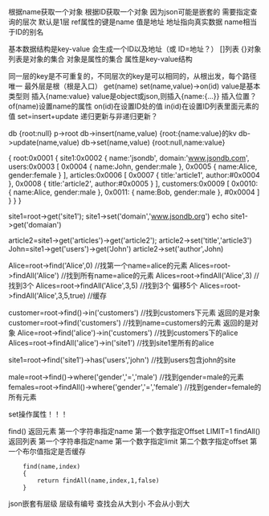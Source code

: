 根据name获取一个对象
根据ID获取一个对象
因为json可能是嵌套的  需要指定查询的层次 默认是1层
ref属性的键是name 值是地址  地址指向真实数据
name相当于ID的别名

基本数据结构是key-value  会生成一个ID以及地址（或 ID=地址？）
[]列表 {}对象
列表是对象的集合
对象是属性的集合
属性是key-value结构

同一层的key是不可重复的，不同层次的key是可以相同的，从根出发，每个路径唯一
最外层是根（根是入口）
get(name)
set(name,value)->on(id)
value是基本类型则 插入{name:value}
value是object或json,则插入{name:{...}}
插入位置？
of(name)设置name的属性
on(id)在设置ID处的值
in(id)在设置ID列表里面元素的值
set=insert+update
递归更新与非递归更新？

db
{root:null}
p->root
db->insert(name,value)
     {root:{name:value}的kv
db->update(name,value)
db->set(name,value)
     {root:null,name:value}

{
	root:0x0001
	{
		site1:0x0002
		{
			name:'jsondb',
			domain:'www.jsondb.com',
			users:0x0003
			[
				0x0004
				{
					name:John,
					gender:male
				},
				0x0005
				{
					name:Alice,
					gender:female
				}
			],
			articles:0x0006
			[
				0x0007
				{
					title:'article1',
					author:#0x0004
				},
				0x0008
				{
					title:'article2',
					author:#0x0005
				}
			],
			customers:0x0009
			[
				0x0010:
				{
					name:Alice,
					gender:male
				},
				0x0011:
				{
					name:Bob,
					gender:male
				},
				#0x0004
			]
		}
	}
}

site1=root->get('site1');
site1->set('domain','www.jsondb.org')
echo site1->get('domaian')

article2=site1->get('articles')->get('article2');
article2->set('title','article3')
John=site1->get('users')->get('John')
article2->set('author',John)

Alice=root->find('Alice',0)	//找第一个name=alice的元素
Alices=root->findAll('Alice') //找到所有name=alice的元素
Alices=root->findAll('Alice',3)	//找到3个
Alices=root->findAll('Alice',3,5) //找到3个 偏移5个
Alices=root->findAll('Alice',3,5,true) //缓存

customer=root->find()->in('customers')		//找到customers下元素  返回的是对象
customer=root->find('customers')			//找到name=customers的元素 返回的是对象
Alice=root->find('alice')->in('customers')  //找到customers下的alice
Alices=root->findAll('alice')->in('site1')	//找到site1里所有的alice

site1=root->find('site1')->has('users','john')		//找到users包含john的site

male=root->find()->where('gender','=','male')		//找到gender=male的元素
females=root->findAll()->where('gender','=','female')		//找到gender=female的所有元素

set操作属性！！！

find() 返回元素
	第一个字符串指定name
	第一个数字指定Offset LIMIT=1
findAll() 返回列表
	第一个字符串指定name
	第一个数字指定limit
	第二个数字指定offset
	第一个布尔值指定是否缓存

		find(name,index)
		{
			return findAll(name,index,1,false)
		}

json嵌套有层级 层级有编号 查找会从大到小 不会从小到大

